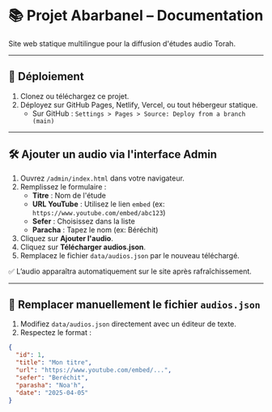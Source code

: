 # 📚 Projet Abarbanel – Documentation

Site web statique multilingue pour la diffusion d'études audio Torah.

---

## 🚀 Déploiement

1. Clonez ou téléchargez ce projet.
2. Déployez sur GitHub Pages, Netlify, Vercel, ou tout hébergeur statique.
   - Sur GitHub : `Settings > Pages > Source: Deploy from a branch (main)`

---

## 🛠️ Ajouter un audio via l'interface Admin

1. Ouvrez `/admin/index.html` dans votre navigateur.
2. Remplissez le formulaire :
   - **Titre** : Nom de l'étude
   - **URL YouTube** : Utilisez le lien `embed` (ex: `https://www.youtube.com/embed/abc123`)
   - **Sefer** : Choisissez dans la liste
   - **Paracha** : Tapez le nom (ex: Béréchit)
3. Cliquez sur **Ajouter l'audio**.
4. Cliquez sur **Télécharger audios.json**.
5. Remplacez le fichier `data/audios.json` par le nouveau téléchargé.

✅ L’audio apparaîtra automatiquement sur le site après rafraîchissement.

---

## 🔁 Remplacer manuellement le fichier `audios.json`

1. Modifiez `data/audios.json` directement avec un éditeur de texte.
2. Respectez le format :
```json
{
  "id": 1,
  "title": "Mon titre",
  "url": "https://www.youtube.com/embed/...",
  "sefer": "Beréchit",
  "parasha": "Noa'h",
  "date": "2025-04-05"
}